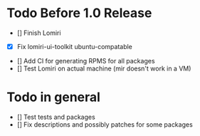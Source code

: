 # Todo Before 1.0 Release
* [] Finish Lomiri
* [X] Fix lomiri-ui-toolkit ubuntu-compatable
* [] Add CI for generating RPMS for all packages
* [] Test Lomiri on actual machine (mir doesn't work in a VM)

# Todo in general
* [] Test tests and packages
* [] Fix descriptions and possibly patches for some packages